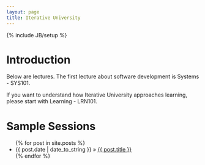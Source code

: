 ```yaml
---
layout: page
title: Iterative University
---
```

{% include JB/setup %}

# Introduction

Below are lectures. The first lecture about software development is Systems - SYS101.

If you want to understand how Iterative University approaches learning, please start with Learning - LRN101.

# Sample Sessions

<ul class="posts">
  {% for post in site.posts %}
    <li><span>{{ post.date | date_to_string }}</span> &raquo; <a href="{{ BASE_PATH }}{{ post.url }}">{{ post.title }}</a></li>
  {% endfor %}
</ul>


